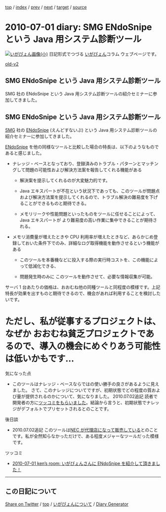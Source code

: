 [top](../index.html) 
 / [index](index.html) 
 / [prev](ig100630.html) 
 / [next](ig100706.html) 
 / [target](https://igapyon.github.io/diary/2010/ig100701.html) 
 / [source](https://github.com/igapyon/diary/blob/gh-pages/2010/ig100701.src.md) 

2010-07-01 diary: SMG ENdoSnipe という Java 用システム診断ツール
=====================================================================================================
[![いがぴょん画像(小)](https://igapyon.github.io/diary/images/iga200306s.jpg "いがぴょん")](https://igapyon.github.io/diary/memo/memoigapyon.html) 日記形式でつづる [いがぴょん](https://igapyon.github.io/diary/memo/memoigapyon.html)コラム ウェブページです。

[old-v2](ig100701-orig.html)

## SMG ENdoSnipe という Java 用システム診断ツール

SMG 社の ENdoSnipe という Java 用システム診断ツールの紹介セミナーに参加してきました。


## SMG ENdoSnipe という Java 用システム診断ツール

[SMG](http://www.smg.co.jp/) 社の [ENdoSnipe](http://endosnipe.smg.co.jp/) (えんどすないぷ) という Java 用システム診断ツールの紹介セミナーに参加してきました。

[ENdoSnipe](http://endosnipe.smg.co.jp/) を他の同様なツールと比較した場合の特長は、以下のようなものであると感じました。

* ナレッジ・ベースとなっており、登録済みのトラブル・パターンとマッチングして問題の可能性および解決方法案を報告してくれる機能がある
  
  * 解決案を提示してくれるのが大変魅力的です。
    
  * Java エキスパートが不在という状況下であっても、このツールが問題点および解決方法案を提示してくれるので、トラブル解決の難易度を下げることができるものと期待できる。
    
  * メモリリークや性能問題といったものをツールに任せることによって、Java エキスパートが より難易度の高い作業に集中できることが期待される。
  

  
* メモリ消費量が増えたときや CPU 利用率が増えたときなど、あらかじめ登録しておいた条件下でのみ、詳細なログ取得機能を動作させるという機能がある
  
  * このツールを本番機などに投入する際の実行時コストを、この機能によって低減化できる、
    
  * 問題発生時のみに このツールを動作させて、必要な情報収集が可能。
  

サーバ 1 台あたりの価格は、おおむね他の同種ツールと同程度の模様です。上記特長が効果を出すものと期待できるので、機会があれば利用することを検討したいです。
# ただし、私が従事するプロジェクトは、なぜか おおむね貧乏プロジェクトであるので、導入の機会にめぐりあう可能性は低いかもです…

気になった点

* このツールはナレッジ・ベースならではの使い勝手の良さがあるように見えました。
  さて、このナレッジについてですが、初期状態でどの程度の質および量が提供されるのかについて、気になりました。
  2010.07.02追記 読者で開発者の方に[ツッコミをもらいました](http://d.hatena.ne.jp/KenichiroMurata/20100701/p2)。結論から言うと、初期状態でナレッジがデフォルトでプリセットされるとのことです。

後日談

* 2010.07.02追記 このツールは[NEC が代理店になって販売している](http://www.atmarkit.co.jp/news/200901/28/nec.html)とのことです。私が全然知らなかっただけで、ある程度メジャーなツールだった模様です。

ツッコミ

* [2010-07-01 ken’s room: いがぴょんさんに ENdoSnipe を紹介して頂きました！](http://d.hatena.ne.jp/KenichiroMurata/20100701/p2)


----------------------------------------------------------------------------------------------------

## この日記について

[Share on Twitter](https://twitter.com/intent/tweet?hashtags=igapyon%2Cdiary%2C%E3%81%84%E3%81%8C%E3%81%B4%E3%82%87%E3%82%93&text=SMG+ENdoSnipe+%E3%81%A8%E3%81%84%E3%81%86+Java+%E7%94%A8%E3%82%B7%E3%82%B9%E3%83%86%E3%83%A0%E8%A8%BA%E6%96%AD%E3%83%84%E3%83%BC%E3%83%AB&url=https%3A%2F%2Figapyon.github.io%2Fdiary%2F2010%2Fig100701.html) / [top](../index.html) / [いがぴょんについて](https://igapyon.github.io/diary/memo/memoigapyon.html) / [Diary Generator](https://github.com/igapyon/igapyonv3)
